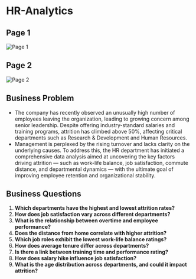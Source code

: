 # HR-Analytics

## Page 1
![Page 1](https://github.com/user-attachments/assets/a4c97fde-7eb7-4f03-b361-23c9380e5f14)

## Page 2
![Page 2](https://github.com/user-attachments/assets/43fcc82b-86c3-4f90-ba1b-5191740ec4cd)

## Business Problem
* The company has recently observed an unusually high number of employees leaving the organization, leading to growing concern among senior leadership. Despite offering industry-standard salaries and training programs, attrition has climbed above 50%, affecting critical   departments such as Research & Development and Human Resources.
* Management is perplexed by the rising turnover and lacks clarity on the underlying causes. To address this, the HR department has           initiated a comprehensive data analysis aimed at uncovering the key factors driving attrition — such as work-life balance, job              satisfaction, commute distance, and departmental dynamics — with the ultimate goal of improving employee retention and organizational stability.

## Business Questions
1. **Which departments have the highest and lowest attrition rates?**
2. **How does job satisfaction vary across different departments?**
3. **What is the relationship between overtime and employee performance?**
4. **Does the distance from home correlate with higher attrition?**
5. **Which job roles exhibit the lowest work-life balance ratings?**
6. **How does average tenure differ across departments?**
7. **Is there a link between training time and performance rating?**
8. **How does salary hike influence job satisfaction?**
9. **What is the age distribution across departments, and could it impact attrition?**



